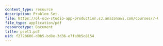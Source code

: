 ```yaml
---
content_type: resource
description: Problem Set.
file: https://ol-ocw-studio-app-production.s3.amazonaws.com/courses/7-03-genetics-fall-2004/f2728606d0b5bd8e3d36e7fa9b5c8154_pset1.pdf
file_type: application/pdf
resourcetype: Document
title: pset1.pdf
uid: f2728606-d0b5-bd8e-3d36-e7fa9b5c8154
---
```

